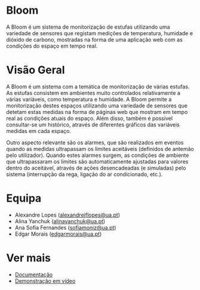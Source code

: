 # Bloom
A Bloom é um sistema de monitorização de estufas utilizando uma variedade de sensores que registam medições de temperatura, humidade e dióxido de carbono, mostradas na forma de uma aplicação web com as condições do espaço em tempo real.

# Visão Geral

A Bloom é um sistema com a temática de monitorização de várias estufas. As estufas consistem em ambientes muito controlados relativamente a várias variáveis, como temperatura e humidade. A Bloom permite a monitorização destes espaços utilizando uma variedade de sensores que detetam estas medidas na forma de páginas web que mostram em tempo real as condições atuais do espaço. Além disso, também é possível consultar-se um histórico, através de diferentes gráficos das variáveis medidas em cada espaço.

Outro aspecto relevante são os alarmes, que são realizados em eventos quando as medidas ultrapassam os limites aceitáveis (definidos de antemão pelo utilizador). Quando estes alarmes surgem, as condições de ambiente que ultrapassaram os limites são automaticamente ajustadas para valores dentro do aceitável, através de ações desencadeadas (e simuladas) pelo sistema (interrupção da rega, ligação do ar condicionado, etc.).

# Equipa
- Alexandre Lopes ([alexandrejflopes@ua.pt](mailto:alexandrejflopes@ua.pt))
- Alina Yanchuk ([alinayanchuk@ua.pt](mailto:alinayanchuk@ua.pt))
- Ana Sofia Fernandes ([sofiamoniz@ua.pt](mailto:sofiamoniz@ua.pt))
- Edgar Morais ([edgarmorais@ua.pt](mailto:edgarmorais@ua.pt))

# Ver mais

- [Documentação](https://alexandrejflopes.github.io/bloom/)
- [Demonstração em vídeo](https://drive.google.com/file/d/1NSRv-1GlIMDcBhwujBoNQSxvRAMzY_Up/view?usp=sharing)


